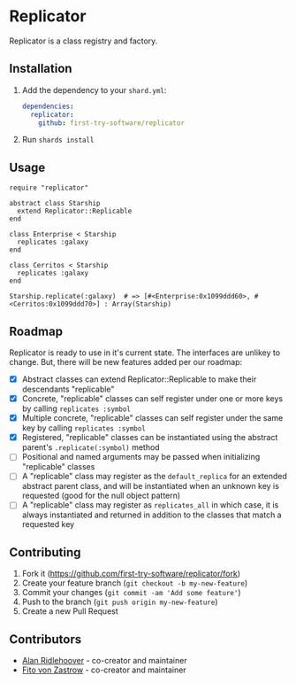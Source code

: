 # Replicator

Replicator is a class registry and factory.

## Installation

1. Add the dependency to your `shard.yml`:

   ```yaml
   dependencies:
     replicator:
       github: first-try-software/replicator
   ```

2. Run `shards install`

## Usage

```crystal
require "replicator"

abstract class Starship
  extend Replicator::Replicable
end

class Enterprise < Starship
  replicates :galaxy
end

class Cerritos < Starship
  replicates :galaxy
end

Starship.replicate(:galaxy)  # => [#<Enterprise:0x1099ddd60>, #<Cerritos:0x1099ddd70>] : Array(Starship)
```

## Roadmap

Replicator is ready to use in it's current state. The interfaces are unlikey to change. But, there will be new features added per our roadmap:

- [x] Abstract classes can extend Replicator::Replicable to make their descendants "replicable"
- [x] Concrete, "replicable" classes can self register under one or more keys by calling `replicates :symbol`
- [x] Multiple concrete, "replicable" classes can self register under the same key by calling `replicates :symbol`
- [x] Registered, "replicable" classes can be instantiated using the abstract parent's `.replicate(:symbol)` method
- [ ] Positional and named arguments may be passed when initializing "replicable" classes
- [ ] A "replicable" class may register as the `default_replica` for an extended  abstract parent class, and will be instantiated when an unknown key is requested (good for the null object pattern)
- [ ] A "replicable" class may register as `replicates_all` in which case, it is always instantiated and returned in addition to the classes that match a requested key

## Contributing

1. Fork it (<https://github.com/first-try-software/replicator/fork>)
2. Create your feature branch (`git checkout -b my-new-feature`)
3. Commit your changes (`git commit -am 'Add some feature'`)
4. Push to the branch (`git push origin my-new-feature`)
5. Create a new Pull Request

## Contributors

- [Alan Ridlehoover](https://github.com/aridlehoover) - co-creator and maintainer
- [Fito von Zastrow](https://github.com/Fito) - co-creator and maintainer
